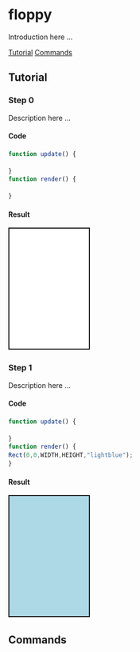 # floppy

Introduction here ...

[Tutorial](#tutorial)
[Commands](#commands)

## Tutorial

### Step 0

Description here ...

#### Code

```javascript
function update() {

}
function render() {

}
```

#### Result

<img src="/images/step0.png" width="160" border="2">

### Step 1

Description here ...

#### Code

```javascript
function update() {

}
function render() {
Rect(0,0,WIDTH,HEIGHT,"lightblue");
}
```

#### Result

<img src="/images/step1.png" width="160" border="2">

## Commands
